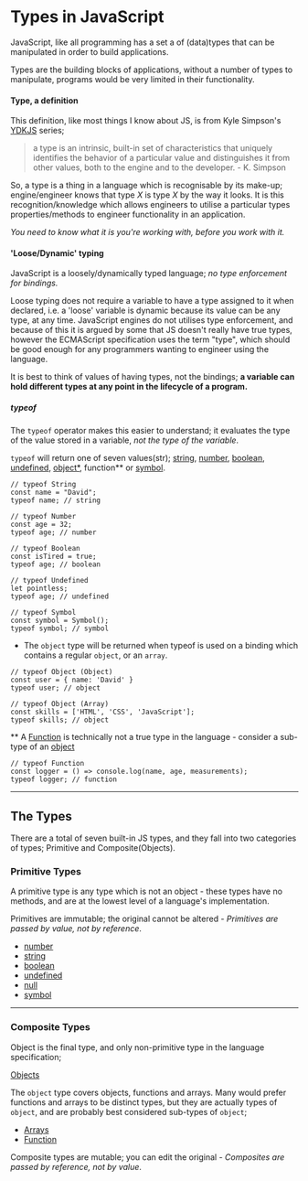 # Types in JavaScript

JavaScript, like all programming has a set a of (data)types that can be manipulated in order to build applications.

Types are the building blocks of applications, without a number of types to manipulate, programs would be very limited in their functionality.


#### Type, a definition
This definition, like most things I know about JS, is from Kyle Simpson's [YDKJS](https://github.com/getify/You-Dont-Know-JS) series;
> a type is an intrinsic, built-in set of characteristics that uniquely identifies the behavior of a particular value and distinguishes it from other values, both to the engine and to the developer. - K. Simpson

So, a type is a thing in a language which is recognisable by its make-up; engine/engineer knows that type _X_ is type _X_ by the way it looks. It is this recognition/knowledge which allows engineers to utilise a particular types properties/methods to engineer functionality in an application.

*You need to know what it is you're working with, before you work with it.*

#### 'Loose/Dynamic' typing
JavaScript is a loosely/dynamically typed language; *no type enforcement for bindings.*

Loose typing does not require a variable to have a type assigned to it when declared, i.e. a 'loose' variable is dynamic because its value can be any type, at any time. JavaScript engines do not utilises type enforcement, and because of this it is argued by some that JS doesn't really have true types, however the ECMAScript specification uses the term "type", which should be good enough for any programmers wanting to engineer using the language.

It is best to think of values of having types, not the bindings; __a variable can hold different types at any point in the lifecycle of a program.__

##### typeof
The `typeof` operator makes this easier to understand; it evaluates the type of the value stored in a variable, *not the type of the variable*.

`typeof` will return one of seven values(str); [string](primitives/string), [number](primitives/number), [boolean](primitives/boolean), [undefined](primitives/undefined), [object*](composite/object), function** or [symbol](primitives/symbol).

```
// typeof String
const name = "David";
typeof name; // string

// typeof Number
const age = 32;
typeof age; // number

// typeof Boolean
const isTired = true;
typeof age; // boolean

// typeof Undefined
let pointless;
typeof age; // undefined

// typeof Symbol
const symbol = Symbol();
typeof symbol; // symbol
```

* The `object` type will be returned when typeof is used on a binding which contains a regular `object`, or an `array`.
```
// typeof Object (Object)
const user = { name: 'David' }
typeof user; // object

// typeof Object (Array)
const skills = ['HTML', 'CSS', 'JavaScript'];
typeof skills; // object
```

** A [Function](composite/function) is technically not a true type in the language - consider a sub-type of an [object](composite/object)
```
// typeof Function
const logger = () => console.log(name, age, measurements);
typeof logger; // function
```


---
## The Types
There are a total of seven built-in JS types, and they fall into two categories of types; Primitive and Composite(Objects).

### __Primitive Types__
A primitive type is any type which is not an object - these types have no methods, and are at the lowest level of a language's implementation.

Primitives are immutable; the original cannot be altered - _*Primitives are passed by value, not by reference*_.

* [number](primitives/number)
* [string](primitives/string)
* [boolean](primitives/boolean)
* [undefined](primitives/undefined)
* [null](primitives/null)
* [symbol](primitives/symbol)


---
### __Composite Types__
Object is the final type, and only non-primitive type in the language specification;

[Objects](composite/object)

The `object` type covers objects, functions and arrays. Many would prefer functions and arrays to be distinct types, but they are actually types of `object`, and are probably best considered sub-types of `object`;

* [Arrays](composite/arrays)
* [Function](composite/function)

Composite types are mutable; you can edit the original - _*Composites are passed by reference, not by value*_.
